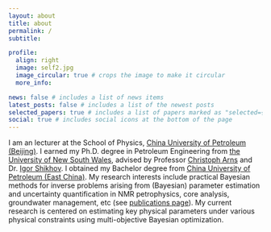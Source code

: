 ```yaml
---
layout: about
title: about
permalink: /
subtitle:

profile:
  align: right
  image: self2.jpg
  image_circular: true # crops the image to make it circular
  more_info:

news: false # includes a list of news items
latest_posts: false # includes a list of the newest posts
selected_papers: true # includes a list of papers marked as "selected={true}"
social: true # includes social icons at the bottom of the page
---
```


I am an lecturer at the School of Physics, [China University of Petroleum (Beijing)](https://www.cup.edu.cn/english/). I earned my Ph.D. degree in Petroleum Engineering from [the University of New South Wales](https://www.unsw.edu.au/), advised by Professor [Christoph Arns](https://www.unsw.edu.au/staff/christoph-arns) and Dr. [Igor Shikhov](https://www.unsw.edu.au/staff/igor-shikhov). I obtained my Bachelor degree from [China University of Petroleum (East China)](https://english.upc.edu.cn). My research interests include practical Bayesian methods for inverse problems arising from (Bayesian) parameter estimation and uncertainty quantification in NMR petrophysics, core
analysis, groundwater management, etc (see [publications page](/publications/)). My current research is centered on estimating key physical parameters under various physical constraints using multi-objective Bayesian optimization.
